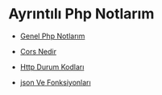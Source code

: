 # Ayrıntılı Php Notlarım

- [Genel Php Notlarım](https://github.com/kaankaltakkiran/Linux_notlarim/blob/main/php_notlarim/notlarim/genel_php_notlarim.md)

- [Cors Nedir](https://github.com/kaankaltakkiran/Linux_notlarim/blob/main/php_notlarim/notlarim/cors_nedir.md)

- [Http Durum Kodları](https://github.com/kaankaltakkiran/Linux_notlarim/blob/main/php_notlarim/notlarim/http_durum_kodlari.md)

- [json Ve Fonksiyonları](https://github.com/kaankaltakkiran/Linux_notlarim/blob/main/php_notlarim/notlarim/json_ve_fonksiyonlari.md)
